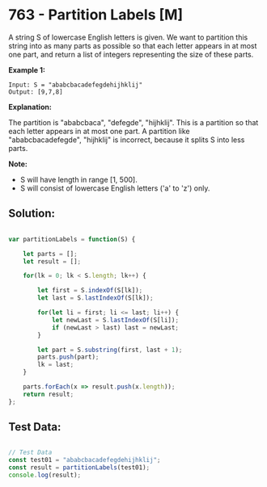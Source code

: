 # **763 - Partition Labels [M]**

A string S of lowercase English letters is given. We want to partition this
string into as many parts as possible so that each letter appears in at most one
part, and return a list of integers representing the size of these parts.

**Example 1:**

    Input: S = "ababcbacadefegdehijhklij"
    Output: [9,7,8]

**Explanation:**

The partition is "ababcbaca", "defegde", "hijhklij".
This is a partition so that each letter appears in at most one part.
A partition like "ababcbacadefegde", "hijhklij" is incorrect, because it splits S into less parts.


**Note:**

-   S will have length in range [1, 500].
-   S will consist of lowercase English letters ('a' to 'z') only.


## **Solution:**

```JavaScript

var partitionLabels = function(S) {

    let parts = [];
    let result = [];

    for(lk = 0; lk < S.length; lk++) {

        let first = S.indexOf(S[lk]);
        let last = S.lastIndexOf(S[lk]);

        for(let li = first; li <= last; li++) {
            let newLast = S.lastIndexOf(S[li]);
            if (newLast > last) last = newLast;
        }

        let part = S.substring(first, last + 1);
        parts.push(part);
        lk = last;
    }

    parts.forEach(x => result.push(x.length));
    return result;
};

```

## **Test Data:**

```JavaScript

// Test Data
const test01 = "ababcbacadefegdehijhklij";
const result = partitionLabels(test01);
console.log(result);

```